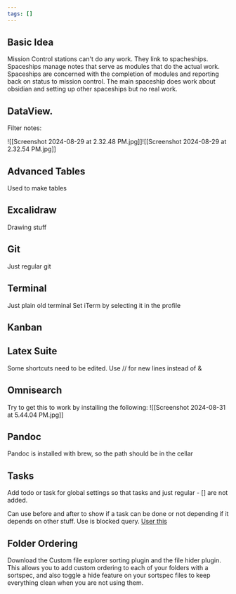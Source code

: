 ```yaml
---
tags: []
---
```

## Basic Idea

Mission Control stations can't do any work.
They link to spacheships.
Spaceships manage notes that serve as modules that do the actual work.
Spaceships are concerned with the completion of modules and reporting back on status to mission control.
The main spaceship does work about obsidian and setting up other spaceships but no real work.
## DataView.
Filter notes: 

![[Screenshot 2024-08-29 at 2.32.48 PM.jpg]]![[Screenshot 2024-08-29 at 2.32.54 PM.jpg]]
## Advanced Tables
Used to make tables
## Excalidraw
Drawing stuff
## Git
Just regular git
## Terminal
Just plain old terminal
Set iTerm by selecting it in the profile
## Kanban
## Latex Suite
Some shortcuts need to be edited.
Use // for new lines instead of & 
## Omnisearch
Try to get this to work by installing the following:
![[Screenshot 2024-08-31 at 5.44.04 PM.jpg]]
## Pandoc
Pandoc is installed with brew, so the path should be in the cellar
## Tasks 
Add todo or task for global settings so that tasks and just regular \- \[\] are not added.

Can use before and after to show if a task can be done or not depending if it depends on other stuff. Use is blocked query. [User this](https://publish.obsidian.md/tasks/Queries/About+Queries)
## Folder Ordering
Download the Custom file explorer sorting plugin and the file hider plugin. 
This allows you to add custom ordering to each of your folders with a sortspec, and also toggle a hide feature on your sortspec files to keep everything clean when you are not using them.
